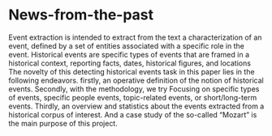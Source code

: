# News-from-the-past
Event extraction is intended to extract from the text a characterization of an event, defined by a set of entities associated with a specific role in the event. Historical events are specific types of events that are framed in a historical context, reporting facts, dates, historical figures, and locations The novelty of this detecting historical events task in this paper lies in the following endeavors. firstly, an operative definition of the notion of historical events. Secondly, with the methodology, we try Focusing on specific types of events, specific people events, topic-related events, or short/long-term events. Thirdly, an overview and statistics about the events extracted from a historical corpus of interest. And a case study of the so-called “Mozart” is the main purpose of this project.
